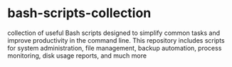 # bash-scripts-collection
 collection of useful Bash scripts designed to simplify common tasks and improve productivity in the command line. This repository includes scripts for system administration, file management, backup automation, process monitoring, disk usage reports, and much more
